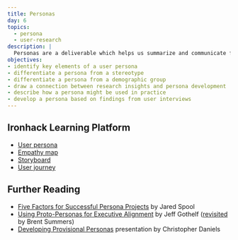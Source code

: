 ```yaml
---
title: Personas
day: 6
topics:
  - persona
  - user-research
description: |
  Personas are a deliverable which helps us summarize and communicate findings from user research, embodying those findings in a representative user which other stakeholders can empathize with as well.
objectives:
- identify key elements of a user persona
- differentiate a persona from a stereotype
- differentiate a persona from a demographic group
- draw a connection between research insights and persona development
- describe how a persona might be used in practice
- develop a persona based on findings from user interviews
---
```


Ironhack Learning Platform
-------------------

- [User persona](http://learn.ironhack.com/#/learning_unit/7018)
- [Empathy map](http://learn.ironhack.com/#/learning_unit/7018)
- [Storyboard](http://learn.ironhack.com/#/learning_unit/7021)
- [User journey](http://learn.ironhack.com/#/learning_unit/7021)


Further Reading
---------------

- [Five Factors for Successful Persona Projects](https://articles.uie.com/successful_persona_projects/) by Jared Spool
- [Using Proto-Personas for Executive Alignment](http://uxmag.com/articles/using-proto-personas-for-executive-alignment) by Jeff Gothelf ([revisited](https://uxmag.com/articles/revisiting-proto-personas-for-executive-alignment) by Brent Summers)
- [Developing Provisional Personas](https://www.dropbox.com/s/vvqdkt8upf12hyh/07.17.14_Provisional-Personas.pdf?dl=0) presentation by Christopher Daniels
